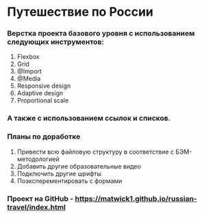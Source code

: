 # Путешествие по России
### Верстка проекта базового уровня с использованием следующих инструментов:
1. Flexbox
2. Grid
3. @Import
4. @Media
5. Responsive design
6. Adaptive design
7. Proportional scale
### А также с использованием ссылок и cписков.

### Планы по доработке
1. Привести всю файловую структуру в соответствие с БЭМ-методологией
2. Добавить другие образовательные видео
3. Подключить другие шрифты
4. Поэксперементировать с формами

### Проект на GitHub - https://matwick1.github.io/russian-travel/index.html
